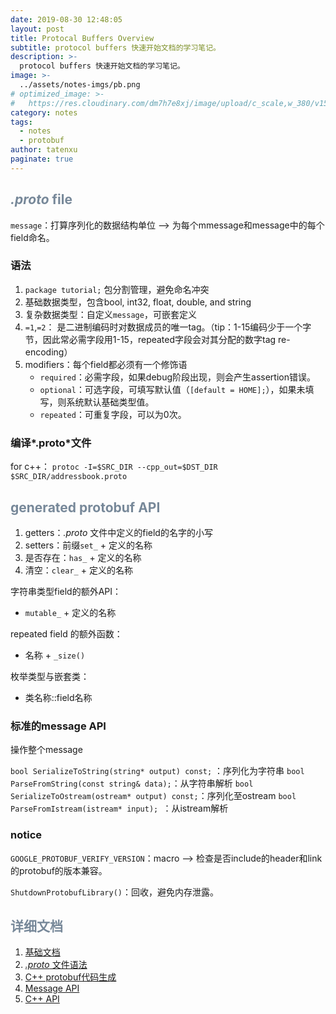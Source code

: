 ```yaml
---
date: 2019-08-30 12:48:05
layout: post
title: Protocal Buffers Overview
subtitle: protocol buffers 快速开始文档的学习笔记。
description: >-
  protocol buffers 快速开始文档的学习笔记。
image: >-
  ../assets/notes-imgs/pb.png
# optimized_image: >-
#   https://res.cloudinary.com/dm7h7e8xj/image/upload/c_scale,w_380/v1559821647/theme6_qeeojf.jpg
category: notes
tags:
  - notes
  - protobuf
author: tatenxu
paginate: true
---
```


## <font style="color: #778899"> *.proto* file   </font>

`message`：打算序列化的数据结构单位 --> 为每个mmessage和message中的每个field命名。

### 语法
1. `package tutorial;` 包分割管理，避免命名冲突
2. 基础数据类型，包含bool, int32, float, double, and string
3. 复杂数据类型：自定义`message`，可嵌套定义
4. `=1`,`=2`： 是二进制编码时对数据成员的唯一tag。（tip：1-15编码少于一个字节，因此常必需字段用1-15，repeated字段会对其分配的数字tag re-encoding）
5. modifiers：每个field都必须有一个修饰语
   - `required`：必需字段，如果debug阶段出现，则会产生assertion错误。
   - `optional`：可选字段，可填写默认值（`[default = HOME];`），如果未填写，则系统默认基础类型值。
   - `repeated`：可重复字段，可以为0次。

### 编译*.proto*文件
for c++：
`protoc -I=$SRC_DIR --cpp_out=$DST_DIR $SRC_DIR/addressbook.proto`

##  <font style="color: #778899"> generated protobuf API  </font>
1. getters：*.proto* 文件中定义的field的名字的小写
2. setters：前缀`set_` + 定义的名称
3. 是否存在：`has_` + 定义的名称
4. 清空：`clear_` + 定义的名称

字符串类型field的额外API：

   - `mutable_` + 定义的名称

repeated field 的额外函数：

   - 名称 + `_size()`

枚举类型与嵌套类：

   - 类名称::field名称

### 标准的message API   
 操作整个message
 
`bool SerializeToString(string* output) const;` ：序列化为字符串
`bool ParseFromString(const string& data);`：从字符串解析
`bool SerializeToOstream(ostream* output) const;`：序列化至ostream
`bool ParseFromIstream(istream* input); `：从istream解析

### notice
`GOOGLE_PROTOBUF_VERIFY_VERSION`：macro --> 检查是否include的header和link的protobuf的版本兼容。

`ShutdownProtobufLibrary()`：回收，避免内存泄露。

## <font style="color: #778899">  详细文档  </font>
1. [基础文档](https://developers.google.com/protocol-buffers/docs/cpptutorial)
2. [*.proto* 文件语法](https://developers.google.com/protocol-buffers/docs/proto)
3. [C++ protobuf代码生成](https://developers.google.com/protocol-buffers/docs/reference/cpp-generated)
4. [Message API](https://developers.google.com/protocol-buffers/docs/reference/cpp/google.protobuf.message#Message)
5. [C++ API](https://developers.google.com/protocol-buffers/docs/reference/cpp/)

